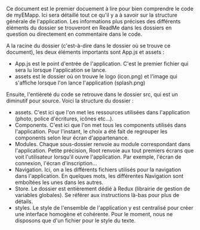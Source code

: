 Ce document est le premier docuement à lire pour bien comprendre le code de myEMapp. 
Ici sera détaillé tout ce qu'il y a à savoir sur la structure générale de l'application. Les informations plus précises des différents éléments du dossier se trouveront en ReadMe dans les dossiers en question ou directement en commentaire dans le code.

A la racine du dossier (c'est-à-dire dans le dossier où se trouve ce document), les deux éléments importants sont App.js et assets : 
- App.js est le point d'entrée de l'application. C'est le premier fichier qui sera lu lorsque l'application se lance. 
- assets est le dossier où on trouve le logo (icon.png) et l'image qui s'affiche lorsque l'on lance l'application (splash.png)

Ensuite, l'entièreté du code se retrouve dans le dossier src, qui est un diminutif pour source. Voici la structure du dossier :

- assets. C'est ici que l'on met les ressources utilisées dans l'application (photo, police d'écritures, icônes etc...). 
- Components. C'est ici que l'on met tous les components utilisés dans l'application. Pour l'instant, le choix a été fait de regrouper les components selon leur écran d'appartenance.
- Modules. Chaque sous-dossier renvoie au module correspondant dans l'application. Petite précision, Root renvoie aux tout premiers écrans que voit l'utilisateur lorsqu'il ouvre l'application. Par exemple, l'écran de connexion, l'écran d'inscription...
- Navigation. Ici, on a les différents fichiers utilisés pour la navigation dans l'application. En quelques mots, les différentes Navigation sont emboîtées les unes dans les autres. 
- Store. Le dossier est entièrement dédié à Redux (librairie de gestion de variables globales). Se référer aux instructions là-bas pour plus de détails.
- styles. Le style de l'ensemble de l'application y est centralisé pour créer une interface homogène et cohérente. Pour le moment, nous ne disposons que d'un fichier pour le style du texte. 
